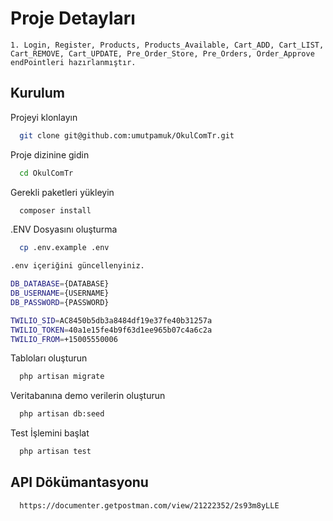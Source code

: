 
# Proje Detayları


    1. Login, Register, Products, Products_Available, Cart_ADD, Cart_LIST,
    Cart_REMOVE, Cart_UPDATE, Pre_Order_Store, Pre_Orders, Order_Approve 
    endPointleri hazırlanmıştır.

## Kurulum

Projeyi klonlayın

```bash
  git clone git@github.com:umutpamuk/OkulComTr.git
```

Proje dizinine gidin

```bash
  cd OkulComTr
```

Gerekli paketleri yükleyin

```bash
  composer install
```

.ENV Dosyasını oluşturma

```bash
  cp .env.example .env
```

```bash
.env içeriğini güncellenyiniz.

DB_DATABASE={DATABASE}
DB_USERNAME={USERNAME}
DB_PASSWORD={PASSWORD}

TWILIO_SID=AC8450b5db3a8484df19e37fe40b31257a
TWILIO_TOKEN=40a1e15fe4b9f63d1ee965b07c4a6c2a
TWILIO_FROM=+15005550006
```

Tabloları oluşturun

```bash
  php artisan migrate
```
Veritabanına demo verilerin oluşturun

```bash
  php artisan db:seed
```


Test İşlemini başlat
```bash
  php artisan test
```

## API Dökümantasyonu



```http
  https://documenter.getpostman.com/view/21222352/2s93m8yLLE
```

  
